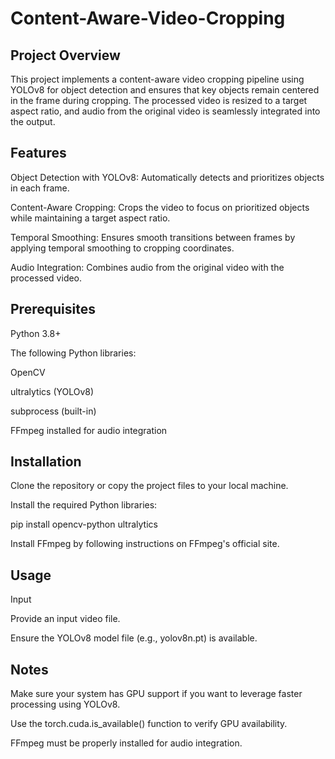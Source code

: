# Content-Aware-Video-Cropping

## Project Overview

This project implements a content-aware video cropping pipeline using YOLOv8 for object detection and ensures that key objects remain centered in the frame during cropping. The processed video is resized to a target aspect ratio, and audio from the original video is seamlessly integrated into the output.

## Features

Object Detection with YOLOv8: Automatically detects and prioritizes objects in each frame.

Content-Aware Cropping: Crops the video to focus on prioritized objects while maintaining a target aspect ratio.

Temporal Smoothing: Ensures smooth transitions between frames by applying temporal smoothing to cropping coordinates.

Audio Integration: Combines audio from the original video with the processed video.

## Prerequisites

Python 3.8+

The following Python libraries:

OpenCV

ultralytics (YOLOv8)

subprocess (built-in)

FFmpeg installed for audio integration

## Installation

Clone the repository or copy the project files to your local machine.

Install the required Python libraries:

pip install opencv-python ultralytics

Install FFmpeg by following instructions on FFmpeg's official site.

## Usage

Input

Provide an input video file.

Ensure the YOLOv8 model file (e.g., yolov8n.pt) is available.

## Notes

Make sure your system has GPU support if you want to leverage faster processing using YOLOv8.

Use the torch.cuda.is_available() function to verify GPU availability.

FFmpeg must be properly installed for audio integration.

